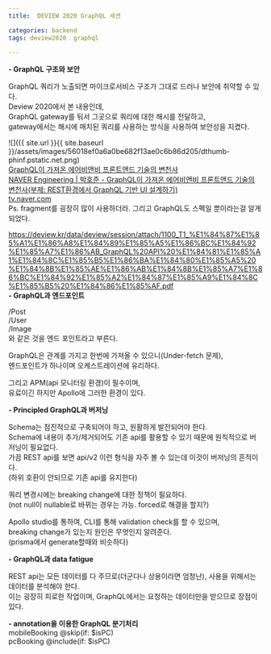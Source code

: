 ```yaml
---
title:  DEVIEW 2020 GraphQL 세션

categories: backend 
tags: deview2020  graphql
 
---
```


  
**- GraphQL 구조와 보안**  
   
GraphQL 쿼리가 노출되면 마이크로서비스 구조가 그대로 드러나 보안에 취약할 수 있다.  
Deview 2020에서 본 내용인데,  
GraphQL gateway를 둬서 그곳으로 쿼리에 대한 해시를 전달하고,  
gateway에서는 해시에 매치된 쿼리를 사용하는 방식을 사용하여 보안성을 지켰다.  
  
![]({{ site.url }}{{ site.baseurl }}/assets/images/56018ef0a6a0be682f13ae0c6b86d205/dthumb-phinf.pstatic.net.png)  
  [GraphQL이 가져온 에어비앤비 프론트앤드 기술의 변천사](https://tv.naver.com/v/16970011)   
   [NAVER Engineering | 박호준 - GraphQL이 가져온 에어비앤비 프론트앤드 기술의 변천사(부제: REST환경에서 GraphQL 기반 UI 설계하기)](https://tv.naver.com/v/16970011)   
  [tv.naver.com](https://tv.naver.com/v/16970011)    
Ps. fragment를 굉장히 많이 사용하더라. 그리고 GraphQL도 스펙일 뿐이라는걸 알게되었다.  
   
 https://deview.kr/data/deview/session/attach/1100_T1_%E1%84%87%E1%85%A1%E1%86%A8%E1%84%89%E1%85%A5%E1%86%BC%E1%84%92%E1%85%A7%E1%86%AB_GraphQL%20API%20%E1%84%81%E1%85%A1%E1%84%8C%E1%85%B5%E1%86%BA%E1%84%80%E1%85%A5%20%E1%84%8B%E1%85%AE%E1%86%AB%E1%84%8B%E1%85%A7%E1%86%BC%E1%84%92%E1%85%A2%E1%84%87%E1%85%A9%E1%84%8C%E1%85%B5%20%E1%84%86%E1%85%AF.pdf  
**- GraphQL과 엔드포인트**  
   
/Post  
/User  
/Image  
와 같은 것을 엔드 포인트라고 부른다.  
   
GraphQL은 관계를 가지고 한번에 가져올 수 있으니(Under-fetch 문제),  
엔드포인트가 하나이며 오케스트레이션에 유리하다.  
   
그리고 APM(api 모니터링 환경)이 필수이며,  
유료이긴 하지만 Apollo에 그러한 환경이 있다.  
   
   
**- Principled GraphQL과 버저닝**  
   
Schema는 점진적으로 구축되어야 하고, 원활하게 발전되어야 한다.  
Schema에 내용이 추가/제거되어도 기존 api를 활용할 수 있기 때문에 원칙적으로 버저닝이 필요없다.  
가끔 REST api를 보면 api/v2 이런 형식을 자주 볼 수 있는데 이것이 버저닝의 흔적이다.  
(하위 호환이 안되므로 기존 api를 유지한다)  
   
쿼리 변경시에는 breaking change에 대한 정책이 필요하다.  
(not null이 nullable로 바뀌는 경우는 가능. forced로 해결을 할지?)  
   
Apollo studio를 통하여, CLI를 통해 validation check를 할 수 있으며,  
breaking change가 있는지 원인은 무엇인지 알려준다.  
(prisma에서 generate할때와 비슷하다)  
   
   
**- GraphQL과 data fatigue**  
  
REST api는 모든 데이터를 다 주므로(더군다나 상용이라면 엄청난), 사용을 위해서는 데이터를 분석해야 한다.  
이는 굉장히 피로한 작업이며, GraphQL에서는 요청하는 데이터만을 받으므로 장점이 있다.  
   
   
**- annotation을 이용한 GraphQL 분기처리**  
mobileBooking @skip(if: $isPC)  
pcBooking @include(if: $isPC)  
  
